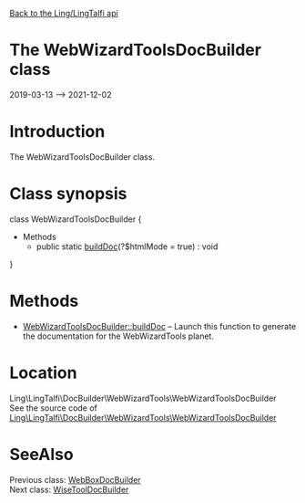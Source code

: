 [Back to the Ling/LingTalfi api](https://github.com/lingtalfi/LingTalfi/blob/master/doc/api/Ling/LingTalfi.md)



The WebWizardToolsDocBuilder class
================
2019-03-13 --> 2021-12-02






Introduction
============

The WebWizardToolsDocBuilder class.



Class synopsis
==============


class <span class="pl-k">WebWizardToolsDocBuilder</span>  {

- Methods
    - public static [buildDoc](https://github.com/lingtalfi/LingTalfi/blob/master/doc/api/Ling/LingTalfi/DocBuilder/WebWizardTools/WebWizardToolsDocBuilder/buildDoc.md)(?$htmlMode = true) : void

}






Methods
==============

- [WebWizardToolsDocBuilder::buildDoc](https://github.com/lingtalfi/LingTalfi/blob/master/doc/api/Ling/LingTalfi/DocBuilder/WebWizardTools/WebWizardToolsDocBuilder/buildDoc.md) &ndash; Launch this function to generate the documentation for the WebWizardTools planet.





Location
=============
Ling\LingTalfi\DocBuilder\WebWizardTools\WebWizardToolsDocBuilder<br>
See the source code of [Ling\LingTalfi\DocBuilder\WebWizardTools\WebWizardToolsDocBuilder](https://github.com/lingtalfi/LingTalfi/blob/master/DocBuilder/WebWizardTools/WebWizardToolsDocBuilder.php)



SeeAlso
==============
Previous class: [WebBoxDocBuilder](https://github.com/lingtalfi/LingTalfi/blob/master/doc/api/Ling/LingTalfi/DocBuilder/WebBox/WebBoxDocBuilder.md)<br>Next class: [WiseToolDocBuilder](https://github.com/lingtalfi/LingTalfi/blob/master/doc/api/Ling/LingTalfi/DocBuilder/WiseTool/WiseToolDocBuilder.md)<br>
